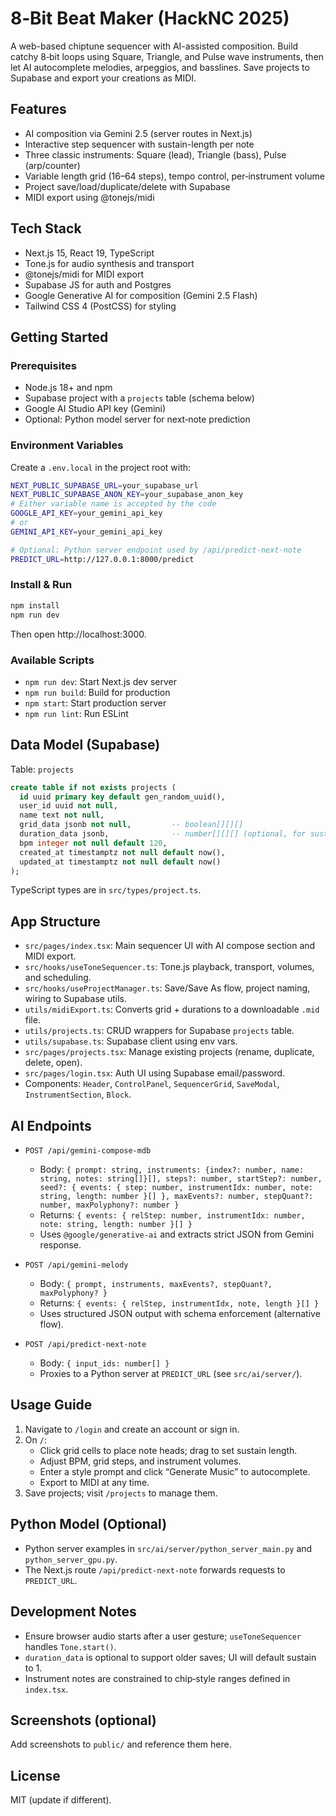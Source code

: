 # 8‑Bit Beat Maker (HackNC 2025)

A web-based chiptune sequencer with AI-assisted composition. Build catchy 8‑bit loops using Square, Triangle, and Pulse wave instruments, then let AI autocomplete melodies, arpeggios, and basslines. Save projects to Supabase and export your creations as MIDI.

## Features
- AI composition via Gemini 2.5 (server routes in Next.js)
- Interactive step sequencer with sustain-length per note
- Three classic instruments: Square (lead), Triangle (bass), Pulse (arp/counter)
- Variable length grid (16–64 steps), tempo control, per‑instrument volume
- Project save/load/duplicate/delete with Supabase
- MIDI export using @tonejs/midi

## Tech Stack
- Next.js 15, React 19, TypeScript
- Tone.js for audio synthesis and transport
- @tonejs/midi for MIDI export
- Supabase JS for auth and Postgres
- Google Generative AI for composition (Gemini 2.5 Flash)
- Tailwind CSS 4 (PostCSS) for styling

## Getting Started

### Prerequisites
- Node.js 18+ and npm
- Supabase project with a `projects` table (schema below)
- Google AI Studio API key (Gemini)
- Optional: Python model server for next‑note prediction

### Environment Variables
Create a `.env.local` in the project root with:
```bash
NEXT_PUBLIC_SUPABASE_URL=your_supabase_url
NEXT_PUBLIC_SUPABASE_ANON_KEY=your_supabase_anon_key
# Either variable name is accepted by the code
GOOGLE_API_KEY=your_gemini_api_key
# or
GEMINI_API_KEY=your_gemini_api_key

# Optional: Python server endpoint used by /api/predict-next-note
PREDICT_URL=http://127.0.0.1:8000/predict
```

### Install & Run
```bash
npm install
npm run dev
```
Then open http://localhost:3000.

### Available Scripts
- `npm run dev`: Start Next.js dev server
- `npm run build`: Build for production
- `npm start`: Start production server
- `npm run lint`: Run ESLint

## Data Model (Supabase)
Table: `projects`
```sql
create table if not exists projects (
  id uuid primary key default gen_random_uuid(),
  user_id uuid not null,
  name text not null,
  grid_data jsonb not null,         -- boolean[][][]
  duration_data jsonb,              -- number[][][] (optional, for sustain)
  bpm integer not null default 120,
  created_at timestamptz not null default now(),
  updated_at timestamptz not null default now()
);
```
TypeScript types are in `src/types/project.ts`.

## App Structure
- `src/pages/index.tsx`: Main sequencer UI with AI compose section and MIDI export.
- `src/hooks/useToneSequencer.ts`: Tone.js playback, transport, volumes, and scheduling.
- `src/hooks/useProjectManager.ts`: Save/Save As flow, project naming, wiring to Supabase utils.
- `utils/midiExport.ts`: Converts grid + durations to a downloadable `.mid` file.
- `utils/projects.ts`: CRUD wrappers for Supabase `projects` table.
- `utils/supabase.ts`: Supabase client using env vars.
- `src/pages/projects.tsx`: Manage existing projects (rename, duplicate, delete, open).
- `src/pages/login.tsx`: Auth UI using Supabase email/password.
- Components: `Header`, `ControlPanel`, `SequencerGrid`, `SaveModal`, `InstrumentSection`, `Block`.

## AI Endpoints
- `POST /api/gemini-compose-mdb`
  - Body: `{ prompt: string, instruments: {index?: number, name: string, notes: string[]}[], steps?: number, startStep?: number, seed?: { events: { step: number, instrumentIdx: number, note: string, length: number }[] }, maxEvents?: number, stepQuant?: number, maxPolyphony?: number }`
  - Returns: `{ events: { relStep: number, instrumentIdx: number, note: string, length: number }[] }`
  - Uses `@google/generative-ai` and extracts strict JSON from Gemini response.

- `POST /api/gemini-melody`
  - Body: `{ prompt, instruments, maxEvents?, stepQuant?, maxPolyphony? }`
  - Returns: `{ events: { relStep, instrumentIdx, note, length }[] }`
  - Uses structured JSON output with schema enforcement (alternative flow).

- `POST /api/predict-next-note`
  - Body: `{ input_ids: number[] }`
  - Proxies to a Python server at `PREDICT_URL` (see `src/ai/server/`).

## Usage Guide
1. Navigate to `/login` and create an account or sign in.
2. On `/`:
   - Click grid cells to place note heads; drag to set sustain length.
   - Adjust BPM, grid steps, and instrument volumes.
   - Enter a style prompt and click “Generate Music” to autocomplete.
   - Export to MIDI at any time.
3. Save projects; visit `/projects` to manage them.

## Python Model (Optional)
- Python server examples in `src/ai/server/python_server_main.py` and `python_server_gpu.py`.
- The Next.js route `/api/predict-next-note` forwards requests to `PREDICT_URL`.

## Development Notes
- Ensure browser audio starts after a user gesture; `useToneSequencer` handles `Tone.start()`.
- `duration_data` is optional to support older saves; UI will default sustain to 1.
- Instrument notes are constrained to chip‑style ranges defined in `index.tsx`.

## Screenshots (optional)
Add screenshots to `public/` and reference them here.

## License
MIT (update if different). 
